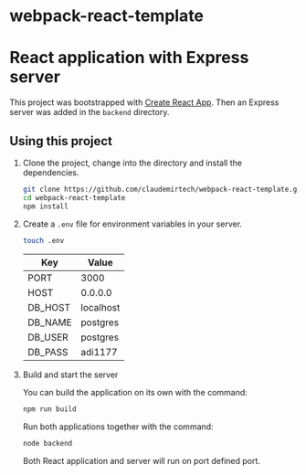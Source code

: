 # webpack-react-template

# React application with Express server

This project was bootstrapped with [Create React App](https://github.com/facebookincubator/create-react-app). Then an Express server was added in the `backend` directory.

## Using this project

1. Clone the project, change into the directory and install the dependencies.

   ```bash
   git clone https://github.com/claudemirtech/webpack-react-template.git
   cd webpack-react-template
   npm install
   ```

2. Create a `.env` file for environment variables in your server.

   ```bash
   touch .env
   ```
   | Key     | Value     |
      |---------|-----------|
   | PORT    | 3000      |
   | HOST    | 0.0.0.0   |
   | DB_HOST | localhost |
   | DB_NAME | postgres  |
   | DB_USER | postgres  |
   | DB_PASS | adi1177   |

3. Build and start the server

   You can build the application on its own with the command:

   ```bash
   npm run build
   ```
   Run both applications together with the command:

   ```bash
   node backend
   ```
   Both React application and server will run on port defined port.
